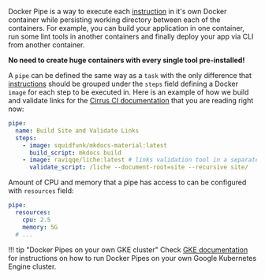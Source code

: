Docker Pipe is a way to execute each [instruction](writing-tasks.md#supported-instructions) in it's own Docker container
while persisting working directory between each of the containers. For example, you can build your application in 
one container, run some lint tools in another containers and finally deploy your app via CLI from another container.

**No need to create huge containers with every single tool pre-installed!**

A `pipe` can be defined the same way as a `task` with the only difference that [instructions](writing-tasks.md#supported-instructions)
should be grouped under the `steps` field defining a Docker `image` for each step to be executed in. Here is an example of how
we build and validate links for the [Cirrus CI documentation](https://github.com/cirruslabs/cirrus-ci-docs) that you are reading right now:

```yaml
pipe:
  name: Build Site and Validate Links
  steps:
    - image: squidfunk/mkdocs-material:latest
      build_script: mkdocs build
    - image: raviqqe/liche:latest # links validation tool in a separate container
      validate_script: /liche --document-root=site --recursive site/
```

Amount of CPU and memory that a pipe has access to can be configured with `resources` field:

```yaml
pipe:
  resources:
    cpu: 2.5
    memory: 5G
  # ...
```

!!! tip "Docker Pipes on your own GKE cluster"
    Check [GKE documentation](supported-computing-services.md#gke-docker-pipe) for instructions on how to run Docker Pipes
    on your own Google Kubernetes Engine cluster.
